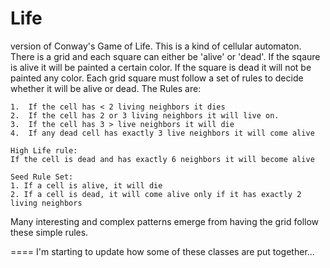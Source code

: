 Life
====

version of Conway's Game of Life.
This is a kind of cellular automaton.  There is a grid and each square can either be 'alive' or 'dead'.
If the sqaure is alive it will be painted a certain color.  If the square is dead it will not be painted any color.
Each grid square must follow a set of rules to decide whether it will be alive or dead.
The Rules are:
```
1.  If the cell has < 2 living neighbors it dies
2.  If the cell has 2 or 3 living neighbors it will live on.
3.  If the cell has 3 > live neighbors it will die
4.  If any dead cell has exactly 3 live neighbors it will come alive

High Life rule: 
If the cell is dead and has exactly 6 neighbors it will become alive

Seed Rule Set:
1. If a cell is alive, it will die
2. If a cell is dead, it will come alive only if it has exactly 2 living neighbors
```
Many interesting and complex patterns emerge from having the grid follow these simple rules.

====
I'm starting to update how some of these classes are put together...

